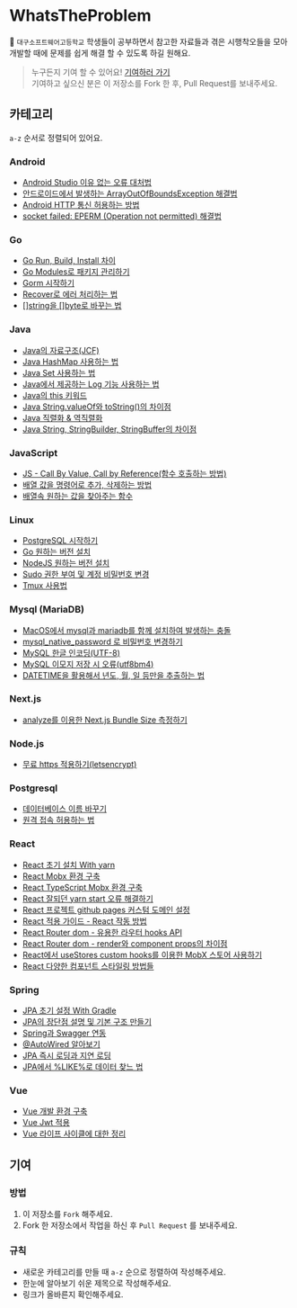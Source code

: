 # WhatsTheProblem

📖 `대구소프트웨어고등학교` 학생들이 공부하면서 참고한 자료들과 겪은 시행착오들을 모아 개발할 때에 문제를 쉽게 해결 할 수 있도록 하길 원해요.

> 누구든지 기여 할 수 있어요! [기여하러 가기](#기여)<br/>기여하고 싶으신 분은 이 저장소를 Fork 한 후, Pull Request를 보내주세요.

## 카테고리

`a-z` 순서로 정렬되어 있어요.

### Android

- [Android Studio 이유 없는 오류 대처법](https://blog.naver.com/namgyeseok0614/222119998861)
- [안드로이드에서 발생하는 ArrayOutOfBoundsException 해결법](https://blog.naver.com/kimjongwoo2003/222120756500)
- [Android HTTP 통신 허용하는 방법](https://blog.naver.com/namgyeseok0614/222135206839)
- [socket failed: EPERM (Operation not permitted) 해결법](https://blog.naver.com/kimjongwoo2003/222129083610)

### Go

- [Go Run, Build, Install 차이](https://medium.com/@whj2013123218/go-run-build-install-fa29cab5bc32)
- [Go Modules로 패키지 관리하기](https://velog.io/@kimmachinegun/Go-Go-Modules-살펴보기-7cjn4soifk)
- [Gorm 시작하기](http://blog.naver.com/PostView.nhn?blogId=pjt3591oo&logNo=221863347387)
- [Recover로 에러 처리하는 법](https://hamait.tistory.com/1027)
- [[]string을 []byte로 바꾸는 법](https://www.socketloop.com/tutorials/golang-convert-string-to-byte-examples)

### Java

- [Java의 자료구조(JCF)](https://wlswoo.tistory.com/5)
- [Java HashMap 사용하는 법](https://codechacha.com/ko/java-map-hashmap/)
- [Java Set 사용하는 법](https://palpit.tistory.com/655)
- [Java에서 제공하는 Log 기능 사용하는 법](http://www.gisdeveloper.co.kr/?p=5174)
- [Java의 this 키워드](https://library1008.tistory.com/4)
- [Java String.valueOf와 toString()의 차이점](https://swjeong.tistory.com/146)
- [Java 직렬화 & 역직렬화](https://nesoy.github.io/articles/2018-04/Java-Serialize)
- [Java String, StringBuilder, StringBuffer의 차이점](https://12bme.tistory.com/42)

### JavaScript

- [JS - Call By Value, Call by Reference(함수 호출하는 방법)](https://wlswoo.tistory.com/7)
- [배열 값을 명령어로 추가, 삭제하는 방법](https://gent.tistory.com/295)
- [배열속 원하는 값을 찾아주는 함수](https://dpdpwl.tistory.com/112)

### Linux

- [PostgreSQL 시작하기](https://velog.io/@maintain0404/PosgreSQL-%EC%8B%9C%EC%9E%91%ED%95%98%EA%B8%B0)
- [Go 원하는 버전 설치](https://github.com/golang/go/wiki/Ubuntu)
- [NodeJS 원하는 버전 설치](https://github.com/nodesource/distributions/blob/master/README.md)
- [Sudo 권한 부여 및 계정 비밀번호 변경](https://m.blog.naver.com/wonseok0403/221347390374)
- [Tmux 사용법](https://velog.io/@ur-luella/tmux-사용법)

### Mysql (MariaDB)

- [MacOS에서 mysql과 mariadb를 함께 설치하여 발생하는 충돌](https://stackoverrun.com/ko/q/11675926)
- [mysql_native_password 로 비밀번호 변경하기](https://mariadb.org/authentication-in-mariadb-10-4/)
- [MySQL 한글 인코딩(UTF-8)](https://bestcoding.tistory.com/11)
- [MySQL 이모지 저장 시 오류(utf8bm4)](https://yookeun.github.io/database/2015/07/21/mysql-utf8mb4/)
- [DATETIME을 활용해서 년도, 월, 일 등만을 추출하는 법](https://extbrain.tistory.com/60)

### Next.js
- [analyze를 이용한 Next.js Bundle Size 측정하기](https://flaviocopes.com/nextjs-analyze-app-bundle/)

### Node.js

- [무료 https 적용하기(letsencrypt)](https://slog.website/post/5)

### Postgresql

- [데이터베이스 이름 바꾸기](https://stackoverrun.com/ko/q/16709)
- [원격 접속 허용하는 법](https://jupiny.com/2016/12/13/could-not-connect-to-server-connection-refused-when-remote-access-to-postgresql/)

### React

- [React 초기 설치 With yarn](https://velopert.com/3621)
- [React Mobx 환경 구축](https://velog.io/@hadmarine/MobX-with-React-Applying)
- [React TypeScript Mobx 환경 구축](https://slog.website/post/3)
- [React 잘되던 yarn start 오류 해결하기](https://stackoverflow.com/questions/54393192/error-yarn-start-error-command-start-not-found)
- [React 프로젝트 github pages 커스텀 도메인 설정](https://medium.com/@shauxna/setting-up-a-custom-domain-for-your-react-app-on-github-pages-827b2606ca18)
- [React 적용 가이드 - React 작동 방법](https://d2.naver.com/helloworld/9297403)
- [React Router dom - 유용한 라우터 hooks API](https://john015.netlify.app/react-router-v-5-1-%EB%AC%B4%EC%97%87%EC%9D%B4-%EB%8B%AC%EB%9D%BC%EC%A1%8C%EC%9D%84%EA%B9%8C)
- [React Router dom - render와 component props의 차이점](https://mingcoder.me/2019/12/04/Programming/React/react-router-component-vs-render/)
- [React에서 useStores custom hooks를 이용한 MobX 스토어 사용하기](https://mobx-react.js.org/recipes-migration#hooks-for-the-rescue)
- [React 다양한 컴포넌트 스타일링 방법들](https://velopert.com/3447)

### Spring

- [JPA 초기 설정 With Gradle](https://blog.naver.com/PostView.nhn?blogId=kangminser88&logNo=221308016222)
- [JPA의 장단점 설명 및 기본 구조 만들기](https://goddaehee.tistory.com/209)
- [Spring과 Swagger 연동](https://www.youtube.com/watch?v=2da5VedUvaw)
- [@AutoWired 알아보기](https://galid1.tistory.com/512)
- [JPA 즉시 로딩과 지연 로딩](https://ict-nroo.tistory.com/132)
- [JPA에서 %LIKE%로 데이터 찾느 법](https://stackoverflow.com/questions/25362540/like-query-in-spring-jparepository)

### Vue

- [Vue 개발 환경 구축](https://armontad-1202.tistory.com/entry/Vue-%EA%B0%9C%EB%B0%9C%ED%99%98%EA%B2%BD-%EA%B5%AC%EC%B6%95)
- [Vue Jwt 적용](https://focuspro.tistory.com/14)
- [Vue 라이프 사이클에 대한 정리](https://beomy.tistory.com/47)

## 기여

### 방법

1. 이 저장소를 `Fork` 해주세요.
2. Fork 한 저장소에서 작업을 하신 후 `Pull Request` 를 보내주세요.

### 규칙

- 새로운 카테고리를 만들 때 `a-z` 순으로 정렬하여 작성해주세요.
- 한눈에 알아보기 쉬운 제목으로 작성해주세요.
- 링크가 올바른지 확인해주세요.
